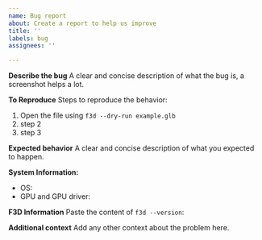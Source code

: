 ```yaml
---
name: Bug report
about: Create a report to help us improve
title: ''
labels: bug
assignees: ''

---
```


**Describe the bug**
A clear and concise description of what the bug is, a screenshot helps a lot.

**To Reproduce**
Steps to reproduce the behavior:
 1. Open the file using `f3d --dry-run example.glb`
 2. step 2
 3. step 3

**Expected behavior**
A clear and concise description of what you expected to happen.

**System Information:**
 - OS:
 - GPU and GPU driver:

**F3D Information**
Paste the content of `f3d --version`:

**Additional context**
Add any other context about the problem here.
